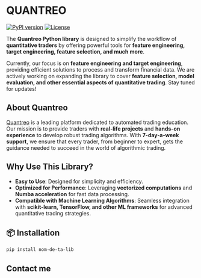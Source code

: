 # **QUANTREO**

[![PyPI version](https://img.shields.io/pypi/v/nom-de-ta-lib.svg)](https://pypi.org/project/nom-de-ta-lib/)
[![License](https://img.shields.io/github/license/ton-compte/nom-de-ta-lib.svg)](https://github.com/ton-compte/nom-de-ta-lib/blob/main/LICENSE)

The **Quantreo Python library** is designed to simplify the workflow of **quantitative traders** by offering powerful tools for **feature engineering, target engineering, feature selection, and much more**.  

Currently, our focus is on **feature engineering and target engineering**, providing efficient solutions to process and transform financial data. We are actively working on expanding the library to cover **feature selection, model evaluation, and other essential aspects of quantitative trading**. Stay tuned for updates! 

## **About Quantreo**  
[Quantreo](https://quantreo.com) is a leading platform dedicated to automated trading education. Our mission is to provide traders with **real-life projects** and **hands-on experience** to develop robust trading algorithms. With **7-day-a-week support**, we ensure that every trader, from beginner to expert, gets the guidance needed to succeed in the world of algorithmic trading.  


## **Why Use This Library?**  

- **Easy to Use**: Designed for simplicity and efficiency.  
- **Optimized for Performance**: Leveraging **vectorized computations** and **Numba acceleration** for fast data processing.  
- **Compatible with Machine Learning Algorithms**: Seamless integration with **scikit-learn, TensorFlow, and other ML frameworks** for advanced quantitative trading strategies.  


## 📦 **Installation**

```bash
pip install nom-de-ta-lib
```


## **Contact me**

